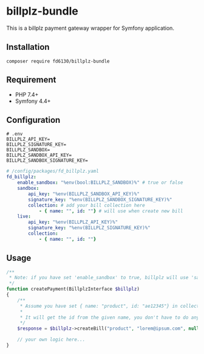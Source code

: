 # billplz-bundle

This is a billplz payment gateway wrapper for Symfony application.


Installation
-------

`composer require fd6130/billplz-bundle`


Requirement
-------

- PHP 7.4+
- Symfony 4.4+


Configuration
------

```
# .env
BILLPLZ_API_KEY=
BILLPLZ_SIGNATURE_KEY=
BILLPLZ_SANDBOX=
BILLPLZ_SANDBOX_API_KEY=
BILLPLZ_SANDBOX_SIGNATURE_KEY=
```

```yaml
# /config/packages/fd_billplz.yaml
fd_billplz:
    enable_sandbox: "%env(bool:BILLPLZ_SANDBOX)%" # true or false
    sandbox:
        api_key: "%env(BILLPLZ_SANDBOX_API_KEY)%"
        signature_key: "%env(BILLPLZ_SANDBOX_SIGNATURE_KEY)%"
        collection: # add your bill collection here
            - { name: "", id: ""} # will use when create new bill
    live:
        api_key: "%env(BILLPLZ_API_KEY)%"
        signature_key: "%env(BILLPLZ_SIGNATURE_KEY)%"
        collection:
            - { name: "", id: ""}
```

Usage
-----

```php
/**
 * Note: if you have set 'enable_sandbox' to true, billplz will use 'sandbox' configuration only.
 */
function createPayment(BillplzInterface $billplz)
{
    /**
     * Assume you have set { name: "product", id: "ae12345"} in collection.
     * 
     * It will get the id from the given name, you don't have to do anything. 
     */
    $response = $billplz->createBill("product", "lorem@ipsum.com", null, "Lorem Ipsum", 100, "https://127.0.0.1/payment/success", "A new product", []);

    // your own logic here...
}
```